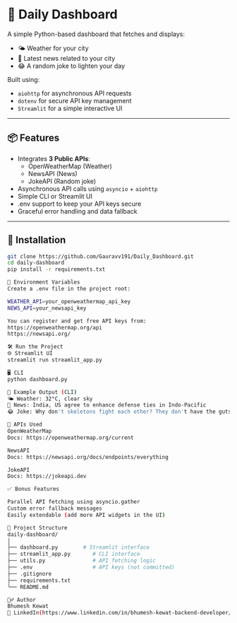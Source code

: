# 🧩 Daily Dashboard

A simple Python-based dashboard that fetches and displays:
- 🌤 Weather for your city
- 📰 Latest news related to your city
- 😂 A random joke to lighten your day

Built using:
- `aiohttp` for asynchronous API requests
- `dotenv` for secure API key management
- `Streamlit` for a simple interactive UI

---

## 📦 Features

- Integrates **3 Public APIs**:
  - OpenWeatherMap (Weather)
  - NewsAPI (News)
  - JokeAPI (Random joke)
- Asynchronous API calls using `asyncio` + `aiohttp`
- Simple CLI or Streamlit UI
- .env support to keep your API keys secure
- Graceful error handling and data fallback

---

## 🚀 Installation

```bash
git clone https://github.com/Gauravv191/Daily_Dashboard.git
cd daily-dashboard
pip install -r requirements.txt

🔐 Environment Variables
Create a .env file in the project root:

WEATHER_API=your_openweathermap_api_key
NEWS_API=your_newsapi_key

You can register and get free API keys from:
https://openweathermap.org/api
https://newsapi.org/

🛠 Run the Project
🌐 Streamlit UI
streamlit run streamlit_app.py

🖥 CLI
python dashboard.py

🧪 Example Output (CLI)
🌤 Weather: 32°C, clear sky
📰 News: India, US agree to enhance defense ties in Indo-Pacific
😂 Joke: Why don't skeletons fight each other? They don't have the guts.

🧠 APIs Used
OpenWeatherMap
Docs: https://openweathermap.org/current

NewsAPI
Docs: https://newsapi.org/docs/endpoints/everything

JokeAPI
Docs: https://jokeapi.dev

✅ Bonus Features

Parallel API fetching using asyncio.gather
Custom error fallback messages
Easily extendable (add more API widgets in the UI)

📁 Project Structure
daily-dashboard/
│
├── dashboard.py        # Streamlit interface
├── streamlit_app.py       # CLI interface
├── utils.py               # API fetching logic
├── .env                   # API keys (not committed)
├── .gitignore
├── requirements.txt
└── README.md

🙋‍♂️ Author
Bhumesh Kewat
🔗 LinkedIn(https://www.linkedin.com/in/bhumesh-kewat-backend-developer/)
